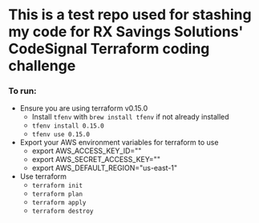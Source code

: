 # This is a test repo used for stashing my code for RX Savings Solutions' CodeSignal Terraform coding challenge

### To run:
* Ensure you are using terraform v0.15.0
    * Install `tfenv` with `brew install tfenv` if not already installed
    * `tfenv install 0.15.0`
    * `tfenv use 0.15.0`
* Export your AWS environment variables for terraform to use
    * export AWS_ACCESS_KEY_ID=""
    * export AWS_SECRET_ACCESS_KEY=""
    * export AWS_DEFAULT_REGION="us-east-1"
* Use terraform
    * `terraform init`
    * `terraform plan`
    * `terraform apply`
    * `terraform destroy`